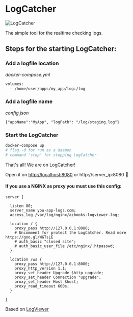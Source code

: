 # LogCatcher

![LogCatcher](https://image.ibb.co/ebiM2k/Screenshot_from_2017_06_18_21_30_24.png)

The simple tool for the realtime checking logs.

## Steps for the starting LogCatcher:

### Add a logfile location

_docker-compose.yml_

```dockerfile
volumes:
  - /home/user/apps/my_app/log:/log
```

### Add a logfile name

_config.json_

```apple js
{"appName":"MyApp", "logPath": "/log/staging.log"}
```

### Start the LogCatcher

```bash
docker-compose up
# flag -d for run as a daemon
# command 'stop' for stopping LogCatcher
```

That's all! We are on LogCatcher!

Open it on [http://localhost:8080](http://localhost:8080) or http://server_ip:8080 :herb:

#### If you use a NGINX as proxy you must use this config:

```
server {

  listen 80;
  server_name you-app-logs.com;
  access_log /var/log/nginx/azbooks-logviewer.log;

  location / {
    proxy_pass http://127.0.0.1:8080;
    # Uncomment for protect the LogCatcher. Read more https://goo.gl/WGTsLE
    # auth_basic "closed site";
    # auth_basic_user_file /etc/nginx/.htpasswd;
  }

  location /ws {
    proxy_pass http://127.0.0.1:8080;
    proxy_http_version 1.1;
    proxy_set_header Upgrade $http_upgrade;
    proxy_set_header Connection "upgrade";
    proxy_set_header Host $host;
    proxy_read_timeout 600s;
  }

}
```

Based on [LogViewer](http://jijeshmohan.github.io/logviewer/)